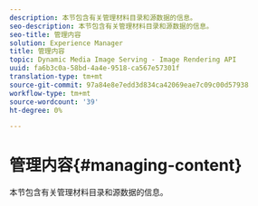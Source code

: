 ```yaml
---
description: 本节包含有关管理材料目录和源数据的信息。
seo-description: 本节包含有关管理材料目录和源数据的信息。
seo-title: 管理内容
solution: Experience Manager
title: 管理内容
topic: Dynamic Media Image Serving - Image Rendering API
uuid: fa6b3c0a-58bd-4a4e-9518-ca567e57301f
translation-type: tm+mt
source-git-commit: 97a84e8e7edd3d834ca42069eae7c09c00d57938
workflow-type: tm+mt
source-wordcount: '39'
ht-degree: 0%

---
```



# 管理内容{#managing-content}

本节包含有关管理材料目录和源数据的信息。

